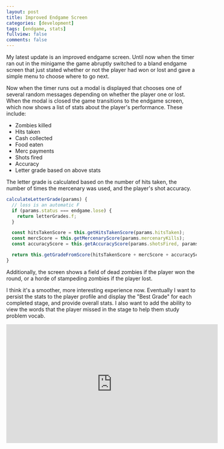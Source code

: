 ```yaml
---
layout: post
title: Improved Endgame Screen
categories: [development]
tags: [endgame, stats]
fullview: false
comments: false
---
```


My latest update is an improved endgame screen. Until now when the timer ran out in the minigame the game abruptly switched to a bland endgame screen that just stated whether or not the player had won or lost and gave a simple menu to choose where to go next.

Now when the timer runs out a modal is displayed that chooses one of several random messages depending on whether the player one or lost. When the modal is closed the game transitions to the endgame screen, which now shows a list of stats about the player's performance. These include:

* Zombies killed
* Hits taken
* Cash collected
* Food eaten
* Merc payments
* Shots fired
* Accuracy
* Letter grade based on above stats

The letter grade is calculated based on the number of hits taken, the number of times the mercenary was used, and the player's shot accuracy.

```js
calculateLetterGrade(params) {
  // loss is an automatic F
  if (params.status === endgame.lose) {
    return letterGrades.f;
  }

  const hitsTakenScore = this.getHitsTakenScore(params.hitsTaken);
  const mercScore = this.getMercenaryScore(params.mercenaryKills);
  const accuracyScore = this.getAccuracyScore(params.shotsFired, params.shotsHit);

  return this.getGradeFromScore(hitsTakenScore + mercScore + accuracyScore);
}
```

Additionally, the screen shows a field of dead zombies if the player won the round, or a horde of stampeding zombies if the player lost.

I think it's a smoother, more interesting experience now. Eventually I want to persist the stats to the player profile and display the "Best Grade" for each completed stage, and provide overall stats. I also want to add the ability to view the words that the player missed in the stage to help them study problem vocab.

<iframe width="560" height="315" src="https://www.youtube.com/embed/Ue4ISOTQ2UU" frameborder="0" allow="accelerometer; autoplay; encrypted-media; gyroscope; picture-in-picture" allowfullscreen></iframe>